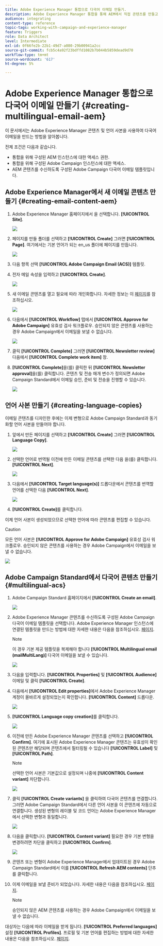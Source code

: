 ```yaml
---
title: Adobe Experience Manager 통합으로 다국어 이메일 만들기.
description: Adobe Experience Manager 통합을 통해 AEM에서 직접 콘텐츠를 만들고 나중에 Adobe Campaign에서 사용할 수 있습니다.
audience: integrating
content-type: reference
topic-tags: working-with-campaign-and-experience-manager
feature: Triggers
role: Data Architect
level: Intermediate
exl-id: 0f66fe2b-22b1-49d7-a080-29b00941a2cc
source-git-commit: fcb5c4a92f23bdffd1082b7b044b5859dead9d70
workflow-type: tm+mt
source-wordcount: '617'
ht-degree: 5%

---
```


# Adobe Experience Manager 통합으로 다국어 이메일 만들기 {#creating-multilingual-email-aem}

이 문서에서는 Adobe Experience Manager 콘텐츠 및 언어 사본을 사용하여 다국어 이메일을 만드는 방법을 알아봅니다.

전제 조건은 다음과 같습니다.

* 통합을 위해 구성된 AEM 인스턴스에 대한 액세스 권한.
* 통합을 위해 구성된 Adobe Campaign 인스턴스에 대한 액세스.
* AEM 콘텐츠를 수신하도록 구성된 Adobe Campaign 다국어 이메일 템플릿입니다.

## Adobe Experience Manager에서 새 이메일 콘텐츠 만들기 {#creating-email-content-aem}

1. Adobe Experience Manager 홈페이지에서 을 선택합니다. **[!UICONTROL Site]**.

   ![](assets/aem_acs_1.png)

1. 페이지를 만들 폴더를 선택하고 **[!UICONTROL Create]** 그러면 **[!UICONTROL Page]**. 여기에서는 기본 언어가 되는 en_us 폴더에 페이지를 만듭니다.

   ![](assets/aem_acs_2.png)

1. 다음 항목 선택 **[!UICONTROL Adobe Campaign Email (ACS)]** 템플릿.

1. 전자 메일 속성을 입력하고 **[!UICONTROL Create]**.

   ![](assets/aem_acs_3.png)

1. 새 이메일 콘텐츠를 열고 필요에 따라 개인화합니다. 자세한 정보는 이 [페이지](../../integrating/using/creating-email-experience-manager.md#editing-email-aem)를 참조하십시오.

   ![](assets/aem_acs_4.png)

1. 다음에서 **[!UICONTROL Workflow]** 탭에서 **[!UICONTROL Approve for Adobe Campaign]** 유효성 검사 워크플로우. 승인되지 않은 콘텐츠를 사용하는 경우 Adobe Campaign에서 이메일을 보낼 수 없습니다.

   ![](assets/aem_acs_7.png)

1. 클릭 **[!UICONTROL Complete]** 그러면 **[!UICONTROL Newsletter review]** 다음에서 **[!UICONTROL Complete work item]** 창.

1. **[!UICONTROL Complete]**&#x200B;을(를) 클릭한 뒤 **[!UICONTROL Newsletter approval]**&#x200B;을(를) 클릭합니다. 콘텐츠 및 전송 매개 변수가 정의되면 Adobe Campaign Standard에서 이메일 승인, 준비 및 전송을 진행할 수 있습니다.

   ![](assets/aem_acs_8.png)

## 언어 사본 만들기 {#creating-language-copies}

이메일 콘텐츠를 디자인한 후에는 이제 변형으로 Adobe Campaign Standard과 동기화할 언어 사본을 만들어야 합니다.

1. 앞에서 만든 페이지를 선택하고 **[!UICONTROL Create]** 그러면 **[!UICONTROL Language Copy]**.

   ![](assets/aem_acs_5.png)

1. 선택한 언어로 번역될 이전에 만든 이메일 콘텐츠를 선택한 다음 을(를) 클릭합니다. **[!UICONTROL Next]**.

   ![](assets/aem_acs_6.png)

1. 다음에서 **[!UICONTROL Target language(s)]** 드롭다운에서 콘텐츠를 번역할 언어를 선택한 다음 **[!UICONTROL Next]**.

   ![](assets/aem_acs_9.png)

1. **[!UICONTROL Create]**&#x200B;를 클릭합니다.

이제 언어 사본이 생성되었으므로 선택한 언어에 따라 콘텐츠를 편집할 수 있습니다.

>[!CAUTION]
>
>모든 언어 사본은 **[!UICONTROL Approve for Adobe Campaign]** 유효성 검사 워크플로우. 승인되지 않은 콘텐츠를 사용하는 경우 Adobe Campaign에서 이메일을 보낼 수 없습니다.

![](assets/aem_acs_11.png)

## Adobe Campaign Standard에서 다국어 콘텐츠 만들기 {#multilingual-acs}

1. Adobe Campaign Standard 홈페이지에서 **[!UICONTROL Create an email]**.

   ![](assets/aem_acs_12.png)

1. Adobe Experience Manager 콘텐츠를 수신하도록 구성된 Adobe Campaign 다국어 이메일 템플릿을 선택합니다. Adobe Experience Manager 인스턴스에 연결된 템플릿을 만드는 방법에 대한 자세한 내용은 다음을 참조하십시오. [페이지](../../integrating/using/configure-experience-manager.md#config-acs).

   >[!NOTE]
   >
   >이 경우 기본 제공 템플릿을 복제해야 합니다 **[!UICONTROL Multilingual email (mailMultiLang)]** 다국어 이메일을 보낼 수 있습니다.

   ![](assets/aem_acs_13.png)

1. 다음을 입력합니다. **[!UICONTROL Properties]** 및 **[!UICONTROL Audience]** 이메일 및 클릭 **[!UICONTROL Create]**.

1. 다음에서 **[!UICONTROL Edit properties]**&#x200B;에서 Adobe Experience Manager 계정이 올바르게 설정되었는지 확인합니다. **[!UICONTROL Content]** 드롭다운.

   ![](assets/aem_acs_20.png)

1. **[!UICONTROL Language copy creation]**&#x200B;를 클릭합니다.

   ![](assets/aem_acs_16.png)

1. 이전에 만든 Adobe Experience Manager 콘텐츠를 선택하고 **[!UICONTROL Confirm]**. 여기에 표시된 Adobe Experience Manager 콘텐츠는 유효성이 확인된 콘텐츠만 해당되며 콘텐츠에서 필터링될 수 있습니다 **[!UICONTROL Label]** 및 **[!UICONTROL Path]**.

   >[!NOTE]
   >
   >선택한 언어 사본은 기본값으로 설정되며 나중에 **[!UICONTROL Content variant]** 차단합니다.

   ![](assets/aem_acs_17.png)

1. 클릭 **[!UICONTROL Create variants]** 을 클릭하여 다국어 콘텐츠를 연결합니다. 그러면 Adobe Campaign Standard에서 다른 언어 사본을 이 콘텐츠에 자동으로 연결합니다. 생성된 변형의 레이블 및 코드 언어는 Adobe Experience Manager에서 선택한 변형과 동일합니다.

   ![](assets/aem_acs_18.png)

1. 다음을 클릭합니다. **[!UICONTROL Content variant]** 필요한 경우 기본 변형을 변경하려면 차단을 클릭하고 **[!UICONTROL Confirm]**.

   ![](assets/aem_acs_19.png)

1. 콘텐츠 또는 변형이 Adobe Experience Manager에서 업데이트된 경우 Adobe Campaign Standard에서 이를 **[!UICONTROL Refresh AEM contents]** 단추를 클릭합니다.

1. 이제 이메일을 보낼 준비가 되었습니다. 자세한 내용은 다음을 참조하십시오. [페이지](../../sending/using/get-started-sending-messages.md).

   >[!NOTE]
   >
   >승인되지 않은 AEM 콘텐츠를 사용하는 경우 Adobe Campaign에서 이메일을 보낼 수 없습니다.

대상자는 다음에 따라 이메일을 받게 됩니다. **[!UICONTROL Preferred languages]** 설정 **[!UICONTROL Profiles]**. 프로필 및 기본 언어를 편집하는 방법에 대한 자세한 내용은 다음을 참조하십시오. [페이지](../../audiences/using/editing-profiles.md).
